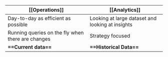 |[[Operations]]|[[Analytics]]|
|---|---|
|Day-to-day as efficient as possible|Looking at large dataset and looking at insights|
|Running queries on the fly when there are changes|Strategy focused|
|**==Current data==**|**==Historical Data==**|
